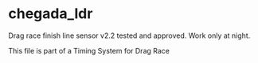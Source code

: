 # chegada_ldr
Drag race finish line sensor
v2.2 tested and approved.
Work only at night.

This file is part of a Timing System for Drag Race
